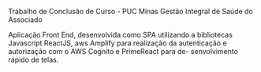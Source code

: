 Trabalho de Conclusão de Curso - PUC Minas
Gestão Integral de Saúde do Associado 

Aplicação Front End, desenvolvida como SPA utilizando a bibliotecas Javascript ReactJS, aws
Amplify para realização da autenticação e autorização com o AWS Cognito e PrimeReact para de-
senvolvimento rápido de telas.
